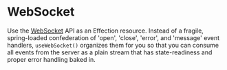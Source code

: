 # WebSocket

Use the [WebSocket](https://developer.mozilla.org/en-US/docs/Web/API/WebSocket)
API as an Effection resource. Instead of a fragile, spring-loaded confederation
of 'open', 'close', 'error', and 'message' event handlers, `useWebSocket()`
organizes them for you so that you can consume all events from the server as a
plain stream that has state-readiness and proper error handling baked in.
